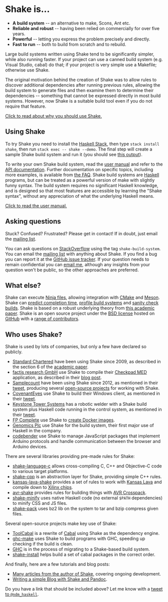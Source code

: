 # Shake is...

* **A build system** -- an alternative to make, Scons, Ant etc.
* **Reliable and robust** -- having been relied on commercially for over five years.
* **Powerful** -- letting you express the problem precisely and directly.
* **Fast to run** -- both to build from scratch and to rebuild.

Large build systems written using Shake tend to be significantly simpler, while also running faster. If your project can use a canned build system (e.g. Visual Studio, cabal) do that; if your project is very simple use a Makefile; otherwise use Shake.

The original motivation behind the creation of Shake was to allow rules to discover additional dependencies after running previous rules, allowing the build system to generate files and then examine them to determine their dependencies -- something that cannot be expressed directly in most build systems. However, now Shake is a suitable build tool even if you do not require that feature.

[Click to read about why you should use Shake.](Why.md)

## Using Shake

To try Shake you need to install the [Haskell Stack](http://haskellstack.org/), then type `stack install shake`, then run `stack exec -- shake --demo`. The final step will create a sample Shake build system and run it (you should see [this output](Demo.md)).

To write your own Shake build system, read the [user manual](Manual.md) and refer to the [API documentation](https://hackage.haskell.org/packages/archive/shake/latest/doc/html/Development-Shake.html). Further documentation on specific topics, including more examples, is available from [the FAQ](FAQ.md). Shake build systems are [Haskell](https://haskell.org/) programs, but can be treated as a powerful version of make with slightly funny syntax. The build system requires no significant Haskell knowledge, and is designed so that most features are accessible by learning the "Shake syntax", without any appreciation of what the underlying Haskell means.

[Click to read the user manual.](Manual.md)

## Asking questions

Stuck? Confused? Frustrated? Please get in contact! If in doubt, just email the [mailing list](https://groups.google.com/forum/?fromgroups#!forum/shake-build-system).

You can ask questions on [StackOverflow](https://stackoverflow.com/questions/tagged/shake-build-system) using the tag `shake-build-system`. You can email the [mailing list](https://groups.google.com/forum/?fromgroups#!forum/shake-build-system) with anything about Shake. If you find a bug you can report it at the [GitHub issue tracker](https://github.com/ndmitchell/shake/issues). If your question needs to remain confidential you can [email me](http://ndmitchell.com/), although any insights from your question won't be public, so the other approaches are preferred. 

## What else?

Shake can execute [Ninja files](Ninja.md), allowing integration with [CMake](http://www.cmake.org/) and [Meson](http://mesonbuild.com/). Shake can [predict completion time](Manual.md#progress), [profile build systems](Profiling.md) and [sanity check builds](Manual.md#lint). Shake is based on a robust underlying theory from [this academic paper](http://ndmitchell.com/downloads/paper-shake_before_building-10_sep_2012.pdf). Shake is an open source project under the [BSD license](https://github.com/ndmitchell/shake/blob/master/LICENSE) hosted on [GitHub](https://github.com/ndmitchell/shake/) with a [range of contributors](https://github.com/ndmitchell/shake/graphs).

## Who uses Shake?

Shake is used by lots of companies, but only a few have declared so publicly.

* [Standard Chartered](https://www.standardchartered.com/) have been using Shake since 2009, as described in the section 6 of the [academic paper](http://ndmitchell.com/downloads/paper-shake_before_building-10_sep_2012.pdf).
* [factis research GmbH](http://www.factisresearch.com/) use Shake to compile their [Checkpad MED](http://www.checkpad.de/) application, as described in their [blog post](http://funktionale-programmierung.de/2014/01/16/build-system-haskell.html).
* [Samplecount](http://samplecount.com/) have been using Shake since 2012, as mentioned in their [tweet](https://twitter.com/samplecount/status/491581551730511872), producing several [open-source projects](https://github.com/samplecount) for working with Shake.
* [CovenantEyes](http://www.covenanteyes.com/) use Shake to build their Windows client, as mentioned in their [tweet](https://twitter.com/eacameron88/status/543219899599163392).
* [Keystone Tower Systems](http://keystonetowersystems.com/) has a robotic welder with a Shake build system plus Haskell code running in the control system, as mentioned in their [tweet](https://twitter.com/eric_oconnor/status/581576757062434816).
* [FP Complete](https://www.fpcomplete.com/) use Shake to [create Docker images](https://www.fpcomplete.com/blog/2015/08/stack-docker#images).
* [Genomics Plc](http://www.genomicsplc.com/) use Shake for the build system, their first major use of Haskell in the company.
* [codebender](https://codebender.cc/) use Shake to manage JavaScript packages that implement Arduino protocols and handle communication between the browser and Arduino devices.

There are several libraries providing pre-made rules for Shake:

* [shake-language-c](https://hackage.haskell.org/package/shake-language-c) allows cross-compiling C, C++ and Objective-C code to various target platforms.
* [shake-cpp](https://github.com/jfeltz/shake-cpp) is an abstraction layer for Shake, providing simple C++ rules.
* [kansas-lava-shake](https://hackage.haskell.org/package/kansas-lava-shake) provides a set of rules to work with [Kansas Lava](https://hackage.haskell.org/package/kansas-lava) and compile down to [Xilinx chips](http://www.xilinx.com/).
* [avr-shake](https://hackage.haskell.org/package/avr-shake) provides rules for building things with [AVR Crosspack](http://www.obdev.at/products/crosspack/index.html).
* [shake-minify](https://hackage.haskell.org/package/shake-minify) uses native Haskell code (no external `$PATH` dependencies) to minify CSS and JS files.
* [shake-pack](https://hackage.haskell.org/package/shake-pack) uses bz2 lib on the system to tar and bzip compress given files.

Several open-source projects make key use of Shake:

* [ToolCabal](https://github.com/TiborIntelSoft/ToolCabal) is a rewrite of [Cabal](https://www.haskell.org/cabal/) using Shake as the dependency engine.
* [ghc-make](https://github.com/ndmitchell/ghc-make) uses Shake to build programs with GHC, speeding up checking if the build is clean.
* [GHC](https://ghc.haskell.org/trac/ghc/wiki/Building/Shake) is in the process of migrating to a Shake-based build system.
* [shake-install](https://github.com/alphaHeavy/shake-install) helps build a set of cabal packages in the correct order.

And finally, here are a few tutorials and blog posts:

* [Many articles from the author of Shake](http://neilmitchell.blogspot.co.uk/search/label/shake), covering ongoing development.
* [Writing a simple Blog with Shake and Pandoc](http://declaredvolatile.org/blog/2014-09-14-writing-a-simple-blog-with-shake-and-pandoc/).

Do you have a link that should be included above? Let me know with a [tweet to `@ndm_haskell`](https://twitter.com/ndm_haskell).

